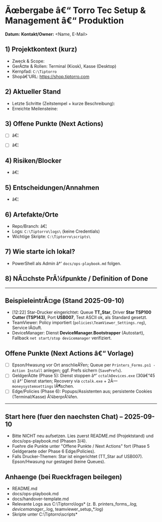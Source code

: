﻿# Ãœbergabe â€“ Torro Tec Setup & Management â€“ Produktion


**Datum:** <YYYY-MM-DD>
**Kontakt/Owner:** <Name, E-Mail>


## 1) Projektkontext (kurz)
- Zweck & Scope:
- GerÃ¤te & Rollen: Terminal (Kiosk), Kasse (Desktop)
- Kernpfad: `C:\Tiptorro`
- Shopâ€‘URL: https://shop.tiptorro.com


## 2) Aktueller Stand
- Letzte Schritte (Zeitstempel + kurze Beschreibung):
- Erreichte Meilensteine:


## 3) Offene Punkte (Next Actions)
- [ ] â€¦
- [ ] â€¦


## 4) Risiken/Blocker
- â€¦


## 5) Entscheidungen/Annahmen
- â€¦


## 6) Artefakte/Orte
- Repo/Branch: â€¦
- Logs: `C:\Tiptorro\logs\` (keine Credentials)
- Wichtige Skripte: `C:\Tiptorro\scripts\`


## 7) Wie starte ich lokal?
- PowerShell als Admin â†’ `docs/ops-playbook.md` folgen.


## 8) NÃ¤chste PrÃ¼fpunkte / Definition of Done

---

## BeispieleintrÃ¤ge (Stand 2025-09-10)
- [12:22] Star-Drucker eingerichtet: Queue **TT_Star**, Driver **Star TSP100 Cutter (TSP143)**, Port **USB007**, Test ASCII ok, als Standard gesetzt.
- TeamViewer: Policy importiert (`policies\TeamViewer_Settings.reg`), Service lÃ¤uft.
- DeviceManager: Dienst **DeviceManager.Bootstrapper** (Autostart), Fallback `net start/stop devicemanager` verifiziert.

## Offene Punkte (Next Actions â€“ Vorlage)
- [ ] Epson/Hwasung vor Ort anschlieÃŸen; Queue per `Printers_Forms.ps1 -Action Install` anlegen; ggf. Prefs sichern (`SavePrefs`).
- [ ] GeldgerÃ¤te (Phase 5): Dienst stoppen â†’ `cctalkDevices.exe` (30â€“45 s) â†’ Dienst starten; Recovery via `cctalk.exe` + 2Ã— `moneysystemsettings` lÃ¶schen.
- [ ] Edge/Policies (Phase 6): Popups/Assistenten aus; persistente Cookies (Terminal/Kasse) Ã¼berprÃ¼fen.
---

## Start here (fuer den naechsten Chat) – 2025-09-10
- Bitte NICHT neu aufsetzen. Lies zuerst README.md (Projektstand) und docs/ops-playbook.md (Phasen 3/4).
- Fuehre die Punkte unter "Offene Punkte / Next Actions" fort (Phase 5 Geldgeraete oder Phase 6 Edge/Policies).
- Falls Drucker-Themen: Star ist eingerichtet (TT_Star auf USB007). Epson/Hwasung nur gestaged (keine Queues).

## Anhaenge (bei Rueckfragen beilegen)
- README.md
- docs/ops-playbook.md
- docs/handover-template.md
- Relevante Logs aus C:\Tiptorro\logs\* (z. B. printers_forms_*.log, devicemanager_*.log, teamviewer_setup_*.log)
- Skripte unter C:\Tiptorro\scripts\*
